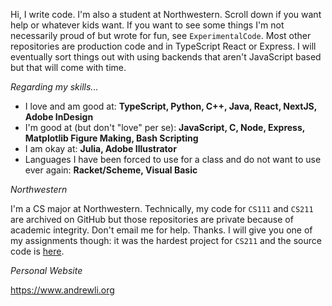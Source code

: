 Hi, I write code. I'm also a student at Northwestern. Scroll down if you want help or whatever kids want. If you want to see some things I'm not necessarily proud of but wrote for fun, see `ExperimentalCode`. Most other repositories are production code and in TypeScript React or Express. I will eventually sort things out with using backends that aren't JavaScript based but that will come with time.

_Regarding my skills..._

- I love and am good at: **TypeScript, Python, C++, Java, React, NextJS, Adobe InDesign**
- I'm good at (but don't "love" per se): **JavaScript, C, Node, Express, Matplotlib Figure Making, Bash Scripting**
- I am okay at: **Julia, Adobe Illustrator**
- Languages I have been forced to use for a class and do not want to use ever again: **Racket/Scheme, Visual Basic**

_Northwestern_

I'm a CS major at Northwestern. Technically, my code for `CS111` and `CS211` are archived on GitHub but those repositories are private because of academic integrity. Don't email me for help. Thanks. I will give you one of my assignments though: it was the hardest project for `CS211` and the source code is [here](https://www.youtube.com/watch?v=dQw4w9WgXcQ).

_Personal Website_

https://www.andrewli.org
